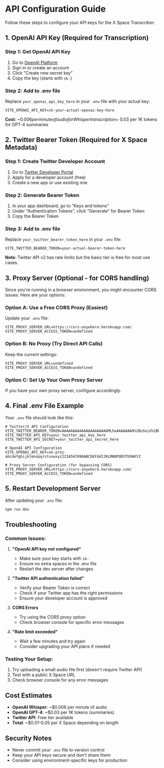 # API Configuration Guide

Follow these steps to configure your API keys for the X Space Transcriber:

## 1. OpenAI API Key (Required for Transcription)

### Step 1: Get OpenAI API Key
1. Go to [OpenAI Platform](https://platform.openai.com/api-keys)
2. Sign in or create an account
3. Click "Create new secret key"
4. Copy the key (starts with `sk-`)

### Step 2: Add to .env file
Replace `your_openai_api_key_here` in your `.env` file with your actual key:
```
VITE_OPENAI_API_KEY=sk-your-actual-openai-key-here
```

**Cost**: ~$0.006 per minute of audio for Whisper transcription + ~$0.03 per 1K tokens for GPT-4 summaries

## 2. Twitter Bearer Token (Required for X Space Metadata)

### Step 1: Create Twitter Developer Account
1. Go to [Twitter Developer Portal](https://developer.twitter.com/en/portal/dashboard)
2. Apply for a developer account (free)
3. Create a new app or use existing one

### Step 2: Generate Bearer Token
1. In your app dashboard, go to "Keys and tokens"
2. Under "Authentication Tokens", click "Generate" for Bearer Token
3. Copy the Bearer Token

### Step 3: Add to .env file
Replace `your_twitter_bearer_token_here` in your `.env` file:
```
VITE_TWITTER_BEARER_TOKEN=your-actual-bearer-token-here
```

**Note**: Twitter API v2 has rate limits but the basic tier is free for most use cases.

## 3. Proxy Server (Optional - for CORS handling)

Since you're running in a browser environment, you might encounter CORS issues. Here are your options:

### Option A: Use a Free CORS Proxy (Easiest)
Update your `.env` file:
```
VITE_PROXY_SERVER_URL=https://cors-anywhere.herokuapp.com/
VITE_PROXY_SERVER_ACCESS_TOKEN=undefined
```

### Option B: No Proxy (Try Direct API Calls)
Keep the current settings:
```
VITE_PROXY_SERVER_URL=undefined
VITE_PROXY_SERVER_ACCESS_TOKEN=undefined
```

### Option C: Set Up Your Own Proxy Server
If you have your own proxy server, configure accordingly.

## 4. Final .env File Example

Your `.env` file should look like this:
```env
# Twitter/X API Configuration
VITE_TWITTER_BEARER_TOKEN=AAAAAAAAAAAAAAAAAAAAAMLheAAAAAAA0%2BuSeid%2BULvsea4JtiGRiSDSJSI%3DEUifiRBkKG5E2XzMDjRfl76ZC9Ub0wnz4XsNiRVBChTYbJcE3F
VITE_TWITTER_API_KEY=your_twitter_api_key_here
VITE_TWITTER_API_SECRET=your_twitter_api_secret_here

# OpenAI API Configuration
VITE_OPENAI_API_KEY=sk-proj-abcdefghijklmnopqrstuvwxyz1234567890ABCDEFGHIJKLMNOPQRSTUVWXYZ

# Proxy Server Configuration (for bypassing CORS)
VITE_PROXY_SERVER_URL=https://cors-anywhere.herokuapp.com/
VITE_PROXY_SERVER_ACCESS_TOKEN=undefined
```

## 5. Restart Development Server

After updating your `.env` file:
```bash
npm run dev
```

## Troubleshooting

### Common Issues:

1. **"OpenAI API key not configured"**
   - Make sure your key starts with `sk-`
   - Ensure no extra spaces in the .env file
   - Restart the dev server after changes

2. **"Twitter API authentication failed"**
   - Verify your Bearer Token is correct
   - Check if your Twitter app has the right permissions
   - Ensure your developer account is approved

3. **CORS Errors**
   - Try using the CORS proxy option
   - Check browser console for specific error messages

4. **"Rate limit exceeded"**
   - Wait a few minutes and try again
   - Consider upgrading your API plans if needed

### Testing Your Setup:

1. Try uploading a small audio file first (doesn't require Twitter API)
2. Test with a public X Space URL
3. Check browser console for any error messages

## Cost Estimates

- **OpenAI Whisper**: ~$0.006 per minute of audio
- **OpenAI GPT-4**: ~$0.03 per 1K tokens (summaries)
- **Twitter API**: Free tier available
- **Total**: ~$0.01-0.05 per X Space depending on length

## Security Notes

- Never commit your `.env` file to version control
- Keep your API keys secure and don't share them
- Consider using environment-specific keys for production
